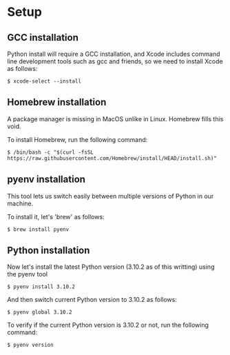 # Setup

## GCC installation

Python install will require a GCC installation, and Xcode includes command line development tools such as gcc and friends, so we need to install Xcode as follows:

```
$ xcode-select --install
```

## Homebrew installation

A package manager is missing in MacOS unlike in Linux. Homebrew fills this void.

To install Homebrew, run the following command:

```
$ /bin/bash -c "$(curl -fsSL https://raw.githubusercontent.com/Homebrew/install/HEAD/install.sh)"
```

## pyenv installation

This tool lets us switch easily between multiple versions of Python in our machine.

To install it, let's 'brew' as follows:

```
$ brew install pyenv
```

## Python installation

Now let's install the latest Python version (3.10.2 as of this writting) using the pyenv tool

```
$ pyenv install 3.10.2
```

And then switch current Python version to 3.10.2 as follows:
```
$ pyenv global 3.10.2
```

To verify if the current Python version is 3.10.2 or not, run the following command:

```
$ pyenv version
```




